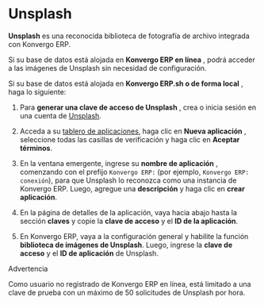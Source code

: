 # Unsplash

**Unsplash** es una reconocida biblioteca de fotografía de archivo integrada
con Konvergo ERP.

Si su base de datos está alojada en **Konvergo ERP en línea** , podrá acceder a las
imágenes de Unsplash sin necesidad de configuración.

Si su base de datos está alojada en **Konvergo ERP.sh o de forma local** , haga lo
siguiente:

  1. Para **generar una clave de acceso de Unsplash** , crea o inicia sesión en una cuenta de [Unsplash](https://unsplash.com).

  2. Acceda a su [tablero de aplicaciones](https://unsplash.com/oauth/applications), haga clic en **Nueva aplicación** , seleccione todas las casillas de verificación y haga clic en **Aceptar términos**.

  3. En la ventana emergente, ingrese su **nombre de aplicación** , comenzando con el prefijo `Konvergo ERP:` (por ejemplo, `Konvergo ERP: conexión`), para que Unsplash lo reconozca como una instancia de Konvergo ERP. Luego, agregue una **descripción** y haga clic en **crear aplicación**.

  4. En la página de detalles de la aplicación, vaya hacia abajo hasta la sección **claves** y copie la **clave de acceso** y el **ID de la aplicación**.

  5. En Konvergo ERP, vaya a la configuración general y habilite la función **biblioteca de imágenes de Unsplash**. Luego, ingrese la **clave de acceso** y el **ID de aplicación** de Unsplash.

<div class="alert alert-warning">
<p class="alert-title">
Advertencia</p><p>Como usuario no registrado de Konvergo ERP en línea, está limitado a una clave de prueba con un máximo de 50 solicitudes de Unsplash por hora.</p>
</div>

